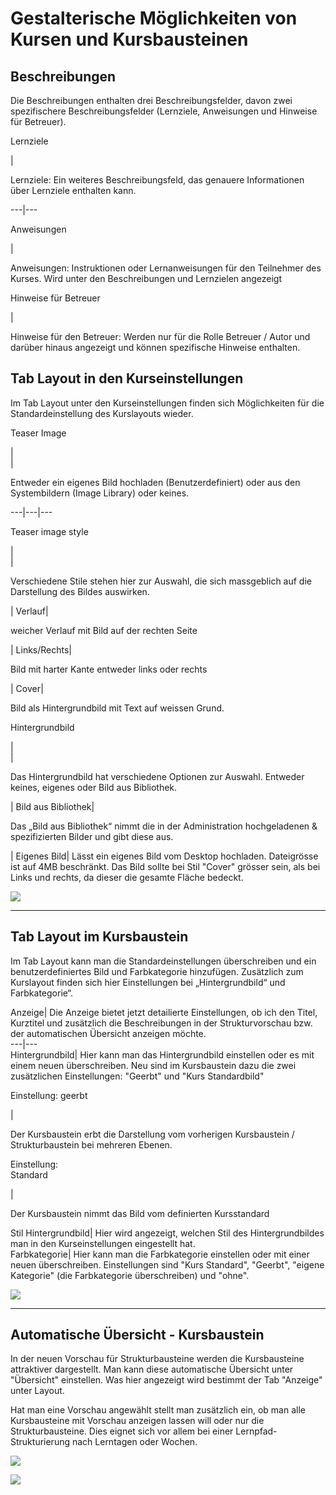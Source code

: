 # Gestalterische Möglichkeiten von Kursen und Kursbausteinen

## Beschreibungen

Die Beschreibungen enthalten drei Beschreibungsfelder, davon zwei
spezifischere Beschreibungsfelder (Lernziele, Anweisungen und Hinweise für
Betreuer).

Lernziele

|

Lernziele: Ein weiteres Beschreibungsfeld, das genauere Informationen über
Lernziele enthalten kann.  
  
---|---  
  
Anweisungen

|

Anweisungen: Instruktionen oder Lernanweisungen für den Teilnehmer des Kurses.
Wird unter den Beschreibungen und Lernzielen angezeigt  
  
Hinweise für Betreuer

|

Hinweise für den Betreuer: Werden nur für die Rolle Betreuer / Autor und
darüber hinaus angezeigt und können spezifische Hinweise enthalten.  
  
## Tab **Layout** in den Kurseinstellungen

Im Tab Layout unter den Kurseinstellungen finden sich Möglichkeiten für die
Standardeinstellung des Kurslayouts wieder.

Teaser Image

|  
|

Entweder ein eigenes Bild hochladen (Benutzerdefiniert) oder aus den
Systembildern (Image Library) oder keines.  
  
---|---|---  
  
Teaser image style

|  
|

Verschiedene Stile stehen hier zur Auswahl, die sich massgeblich auf die
Darstellung des Bildes auswirken.  
  
  

| Verlauf|

weicher Verlauf mit Bild auf der rechten Seite  
  
  

| Links/Rechts|

Bild mit harter Kante entweder links oder rechts  
  
  

| Cover|

Bild als Hintergrundbild mit Text auf weissen Grund.  
  
Hintergrundbild

|  
|

Das Hintergrundbild hat verschiedene Optionen zur Auswahl. Entweder keines,
eigenes oder Bild aus Bibliothek.  
  
  

| Bild aus Bibliothek|

Das „Bild aus Bibliothek“ nimmt die in der Administration hochgeladenen &
spezifizierten Bilder und gibt diese aus.  
  
  
| Eigenes Bild| Lässt ein eigenes Bild vom Desktop hochladen. Dateigrösse ist
auf 4MB beschränkt. Das Bild sollte bei Stil "Cover" grösser sein, als bei
Links und rechts, da dieser die gesamte Fläche bedeckt.  
  
![](assets/Dokumentation_de.png)

* * *

## Tab **Layout** im Kursbaustein

Im Tab Layout kann man die Standardeinstellungen überschreiben und ein
benutzerdefiniertes Bild und Farbkategorie hinzufügen. Zusätzlich zum
Kurslayout finden sich hier Einstellungen bei „Hintergrundbild“ und
Farbkategorie“.

  

Anzeige| Die Anzeige bietet jetzt detailierte Einstellungen, ob ich den Titel,
Kurztitel und zusätzlich die Beschreibungen in der Strukturvorschau bzw. der
automatischen Übersicht anzeigen möchte.  
---|---  
Hintergrundbild| Hier kann man das Hintergrundbild einstellen oder es mit
einem neuen überschreiben. Neu sind im Kursbaustein dazu die zwei zusätzlichen
Einstellungen: "Geerbt" und "Kurs Standardbild"  
  
Einstellung: geerbt

|

Der Kursbaustein erbt die Darstellung vom vorherigen Kursbaustein /
Strukturbaustein bei mehreren Ebenen.  
  
Einstellung:  
Standard

|

Der Kursbaustein nimmt das Bild vom definierten Kursstandard  
  
Stil Hintergrundbild| Hier wird angezeigt, welchen Stil des Hintergrundbildes
man in den Kurseinstellungen eingestellt hat.  
Farbkategorie| Hier kann man die Farbkategorie einstellen oder mit einer neuen
überschreiben.  Einstellungen sind "Kurs Standard", "Geerbt", "eigene
Kategorie" (die Farbkategorie überschreiben) und "ohne".  
  
![](assets/image2021-8-19_11-6-52.png)

* * *

## Automatische Übersicht - Kursbaustein

In der neuen Vorschau für Strukturbausteine werden die Kursbausteine
attraktiver dargestellt. Man kann diese automatische Übersicht unter
"Übersicht" einstellen. Was hier angezeigt wird bestimmt der Tab "Anzeige"
unter Layout.

Hat man eine Vorschau angewählt stellt man zusätzlich ein, ob man alle
Kursbausteine mit Vorschau anzeigen lassen will oder nur die
Strukturbausteine. Dies eignet sich vor allem bei einer Lernpfad-
Strukturierung nach Lerntagen oder Wochen.

![](assets/image2021-8-20_7-44-8.png)

![](assets/image2021-8-19_15-10-11.png)
